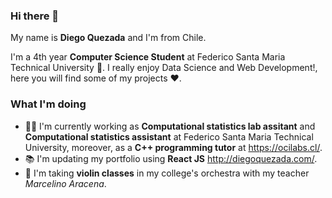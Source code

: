 ### Hi there 👋

My name is **Diego Quezada** and I'm from Chile.

I'm a 4th year **Computer Science Student** at Federico Santa Maria Technical University 🏰. I really enjoy Data Science and Web Development!, here you will find some of my projects ❤️.

### What I'm doing
- 👨‍🏫 I'm currently working as **Computational statistics lab assitant** and **Computational statistics assistant** at Federico Santa Maria Technical University,  moreover, as a **C++ programming tutor** at https://ocilabs.cl/.
- 📚 I'm updating my portfolio using **React JS** http://diegoquezada.com/.
- 🎻 I'm taking **violin classes** in my college's orchestra with my teacher *Marcelino Aracena*.
